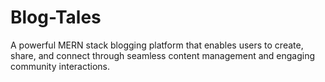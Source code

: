 # Blog-Tales
A powerful MERN stack blogging platform that enables users to create, share, and connect through seamless content management and engaging community interactions.

